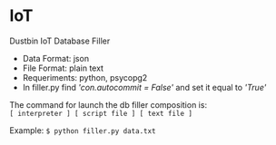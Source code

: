 # IoT
Dustbin IoT Database Filler

- Data Format: json
- File Format: plain text
- Requeriments: python, psycopg2
- In filler.py find _'con.autocommit = False'_ and set it equal to _'True'_

The command for launch the db filler composition is: <br>
`[ interpreter ] [ script file ] [ text file ]`

Example: `$ python filler.py data.txt`
